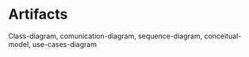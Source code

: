 # Artifacts
Class-diagram, comunication-diagram, sequence-diagram, conceitual-model, use-cases-diagram
